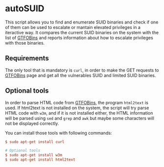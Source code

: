 # autoSUID
This script allows you to find and enumerate SUID binaries and check if one of them can be used to escalate or mantain elevated privileges in a iteractive way. It compares the current SUID binaries on the system with the list of [GTFOBins](https://gtfobins.github.io/) and reports information about how to escalate privileges with those binaries.

## Requirements
The only tool that is mandatory is `curl`, in order to make the GET requests to [GTFOBins](https://gtfobins.github.io/) page and get all the vulnerables SUID and limited SUID binaries.

## Optional tools
In order to parse HTML code from [GTFOBins](https://gtfobins.github.io/), the program `html2text` is used. If html2text is not installed on the system, the script will try parse HTML code with `w3m`, and if it is not installed either, the HTML information will be parsed using `sed` and `grep` and `awk` but maybe some characters will not be displayed correctly.

You can install those tools with following commands:
```ini
$ sudo apt-get install curl

# Optional tools
$ sudo apt-get install w3m
$ sudo apt-get install html2text
```